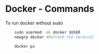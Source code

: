 # Docker - Commands

To run docker without sudo

```bash
	sudo usermod -aG docker $USER
	newgrp docker #Refresh the terminal
```

```bash
	docker ps
```
